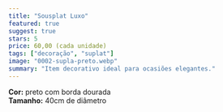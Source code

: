 ```yaml
---
title: "Sousplat Luxo"
featured: true
suggest: true
stars: 5
price: 60,00 (cada unidade)
tags: ["decoração", "suplat"]
image: "0002-supla-preto.webp"
summary: "Item decorativo ideal para ocasiões elegantes."
---
```


**Cor:** preto com borda dourada  
**Tamanho:** 40cm de diâmetro  

